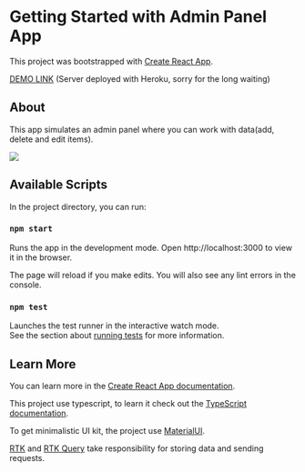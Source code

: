 # Getting Started with Admin Panel App

This project was bootstrapped with [Create React App](https://github.com/facebook/create-react-app).  

[DEMO LINK](https://dffuqp.github.io/admin-panel-test-task/) (Server deployed with Heroku, sorry for the long waiting)

## About
This app simulates an admin panel where you can work with data(add, delete and edit items).

![](https://cdn.discordapp.com/attachments/481837341942611969/1028566838830977064/unknown_1.png)


## Available Scripts

In the project directory, you can run:

### `npm start`

Runs the app in the development mode. Open http://localhost:3000 to view it in the browser.

The page will reload if you make edits. You will also see any lint errors in the console.

### `npm test`

Launches the test runner in the interactive watch mode.\
See the section about [running tests](https://facebook.github.io/create-react-app/docs/running-tests) for more information.

## Learn More

You can learn more in the [Create React App documentation](https://facebook.github.io/create-react-app/docs/getting-started).

This project use typescript, to learn it check out the [TypeScript documentation](https://www.typescriptlang.org).

To get minimalistic UI kit, the project use [MaterialUI](https://mui.com/material-ui/getting-started/overview/).

[RTK](https://redux-toolkit.js.org/) and [RTK Query](https://redux-toolkit.js.org/rtk-query/overview) take responsibility for storing data and sending requests.